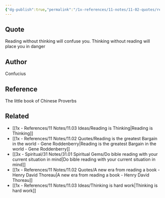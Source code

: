 ```yaml
---
{"dg-publish":true,"permalink":"/1x-references/11-notes/11-02-quotes/reading-without-thinking-will-confuse-you-thinking-without-reading-will-place-you-in-danger-confucius/","title":"Reading without thinking will confuse you. Thinking without reading will place you in danger - Confucius","created":"2024-04-22T16:07:18.112+03:00","updated":"2024-04-22T16:07:18.112+03:00"}
---
```



## Quote
Reading without thinking will confuse you. Thinking without reading will place you in danger

## Author
Confucius

## Reference
The little book of Chinese Proverbs

## Related
- [[1x - References/11 Notes/11.03 Ideas/Reading is Thinking\|Reading is Thinking]]
- [[1x - References/11 Notes/11.02 Quotes/Reading is the greatest Bargain in the world - Gene Roddenberry\|Reading is the greatest Bargain in the world - Gene Roddenberry]]
- [[3x - Spiritual/31 Notes/31.01 Spiritual Gems/Do bible reading with your current situation in mind\|Do bible reading with your current situation in mind]]
- [[1x - References/11 Notes/11.02 Quotes/A new era from reading a book - Henry David Thoreau\|A new era from reading a book - Henry David Thoreau]]
- [[1x - References/11 Notes/11.03 Ideas/Thinking is hard work\|Thinking is hard work]]